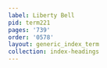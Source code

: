 ```yaml
---
label: Liberty Bell
pid: term221
pages: '739'
order: '0578'
layout: generic_index_term
collection: index-headings
---
```

